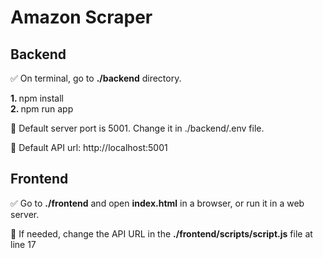 <h1>Amazon Scraper</h1>

<h2>Backend</h2>
<p>✅ On terminal, go to <strong>./backend</strong> directory.</p>

<p>
    <strong>1. </strong>npm install<br>
    <strong>2. </strong>npm run app
</p>

<p>🔺 Default server port is 5001. Change it in ./backend/.env file.</p>
<p>🔺 Default API url: http://localhost:5001</p>

<h2>Frontend</h2>
<p>✅ Go to <strong>./frontend</strong> and open <strong>index.html</strong> in a browser, or run it in a web server.</p>

<p>🔺 If needed, change the API URL in the <strong>./frontend/scripts/script.js</strong> file at line 17</p>
